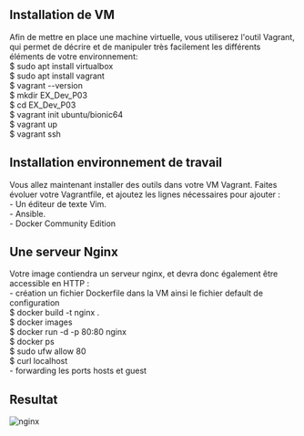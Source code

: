 ## Installation de VM ##

Afin de mettre en place une machine virtuelle, vous utiliserez l'outil Vagrant, qui permet de décrire et de manipuler très facilement les différents éléments de votre environnement: \
    $ sudo apt install virtualbox \
    $ sudo apt install vagrant \
    $ vagrant --version \
    $ mkdir EX_Dev_P03 \
    $ cd EX_Dev_P03 \
    $ vagrant init ubuntu/bionic64 \
    $ vagrant up \
    $ vagrant ssh

## Installation environnement de travail ##

Vous allez maintenant installer des outils dans votre VM Vagrant. Faites évoluer votre Vagrantfile, et ajoutez les lignes nécessaires pour ajouter : \
    - Un éditeur de texte Vim. \
    - Ansible. \
    - Docker Community Edition

## Une serveur Nginx ##

Votre image contiendra un serveur nginx, et devra donc également être accessible en HTTP : \
    - création un fichier Dockerfile dans la VM ainsi le fichier default de configuration \
    $ docker build -t nginx . \
    $ docker images \
    $ docker run -d -p 80:80 nginx \
    $ docker ps \
    $ sudo ufw allow 80 \
    $ curl localhost \
    - forwarding les ports hosts et guest
## Resultat ##
![nginx](https://user-images.githubusercontent.com/22502018/71425496-fdeb5200-269d-11ea-94e6-257ee327d432.png)

